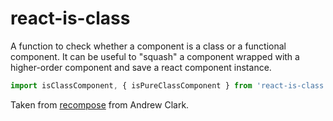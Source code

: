 # react-is-class

A function to check whether a component is a class or a functional component. It can be useful to "squash" a component wrapped with a higher-order component and save a react component instance.

```js
import isClassComponent, { isPureClassComponent } from 'react-is-class';
```

Taken from [recompose](https://github.com/acdlite/recompose/) from Andrew Clark.
